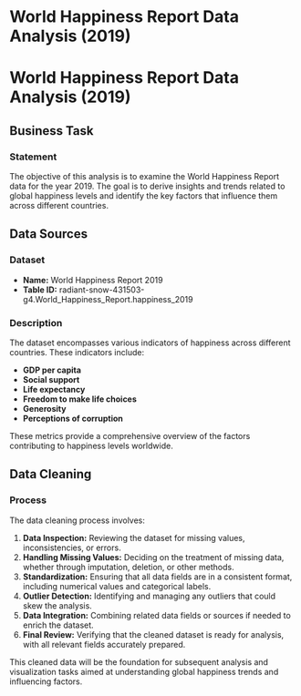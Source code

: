 # World Happiness Report Data Analysis (2019)

# World Happiness Report Data Analysis (2019)

## Business Task

### Statement
The objective of this analysis is to examine the World Happiness Report data for the year 2019. The goal is to derive insights and trends related to global happiness levels and identify the key factors that influence them across different countries.

## Data Sources

### Dataset
- **Name:** World Happiness Report 2019
- **Table ID:** radiant-snow-431503-g4.World_Happiness_Report.happiness_2019

### Description
The dataset encompasses various indicators of happiness across different countries. These indicators include:
- **GDP per capita**
- **Social support**
- **Life expectancy**
- **Freedom to make life choices**
- **Generosity**
- **Perceptions of corruption**

These metrics provide a comprehensive overview of the factors contributing to happiness levels worldwide.

## Data Cleaning

### Process
The data cleaning process involves:
1. **Data Inspection:** Reviewing the dataset for missing values, inconsistencies, or errors.
2. **Handling Missing Values:** Deciding on the treatment of missing data, whether through imputation, deletion, or other methods.
3. **Standardization:** Ensuring that all data fields are in a consistent format, including numerical values and categorical labels.
4. **Outlier Detection:** Identifying and managing any outliers that could skew the analysis.
5. **Data Integration:** Combining related data fields or sources if needed to enrich the dataset.
6. **Final Review:** Verifying that the cleaned dataset is ready for analysis, with all relevant fields accurately prepared.

This cleaned data will be the foundation for subsequent analysis and visualization tasks aimed at understanding global happiness trends and influencing factors.

